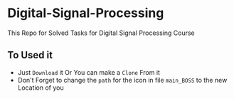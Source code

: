 # Digital-Signal-Processing
This Repo for Solved Tasks for Digital Signal Processing Course
## To Used it
- Just `Download` it Or You can make a `Clone` From it
- Don't Forget to change the `path` for the icon in file `main_BOSS` to the new Location of you
